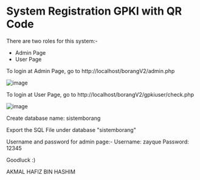 # System Registration GPKI with QR Code

There are two roles for this system:-
- Admin Page
- User Page

To login at Admin Page, go to http://localhost/borangV2/admin.php

![image](https://user-images.githubusercontent.com/47094871/191638551-d3d7e29f-d964-451a-8df8-072ca4f692a5.png)

To login at User Page, go to http://localhost/borangV2/gpkiuser/check.php

![image](https://user-images.githubusercontent.com/47094871/191638743-7344dd39-2b64-4bc3-84ac-8a9633d60544.png)

Create database name: sistemborang

Export the SQL File under database "sistemborang"

Username and password for admin page:-
Username: zayque
Password: 12345

Goodluck :)

AKMAL HAFIZ BIN HASHIM



